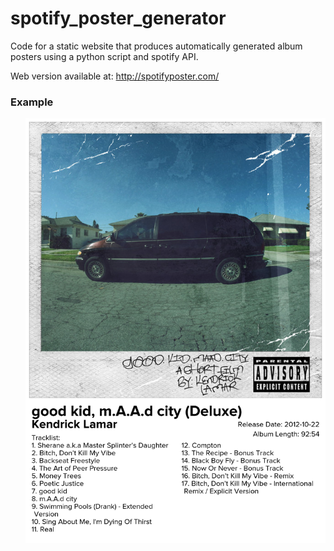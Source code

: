 # spotify_poster_generator

Code for a static website that produces automatically generated album posters using a python script and spotify API.

Web version available at: http://spotifyposter.com/

### Example
<ul>

![Kendrick Lamar - good kid, m.A.A.d city](/static/album_poster.png)

</ul>
